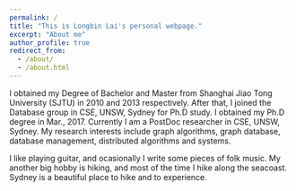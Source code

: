 ```yaml
---
permalink: /
title: "This is Longbin Lai's personal webpage."
excerpt: "About me"
author_profile: true
redirect_from: 
  - /about/
  - /about.html
---
```


I obtained my Degree of Bachelor and Master from Shanghai Jiao Tong University (SJTU) in 2010 and 2013 respectively. After that, I joined the Database group in CSE, UNSW, Sydney for Ph.D study. I obtained my Ph.D degree in Mar., 2017. Currently I am a PostDoc researcher in CSE, UNSW, Sydney. My research interests include graph algorithms, graph database, database management, distributed algorithms and systems. 

I like playing guitar, and ocasionally I write some pieces of folk music. My another big hobby is hiking, and most of the time I hike along the seacoast. Sydney is a beautiful place to hike and to experience.
